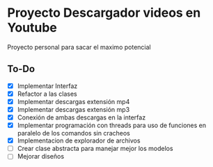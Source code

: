 # Proyecto Descargador videos en Youtube
Proyecto personal para sacar el maximo potencial

## To-Do
- [x] Implementar Interfaz
- [x] Refactor a las clases
- [x] Implementar descargas extensión mp4
- [x] Implementar descargas extensión mp3
- [x] Conexión de ambas descargas en la interfaz
- [x] Implementar programación con threads para uso de funciones en paralelo de los comandos sin cracheos
- [x] Implementacion de explorador de archivos
- [ ] Crear clase abstracta para manejar mejor los modelos
- [ ] Mejorar diseños